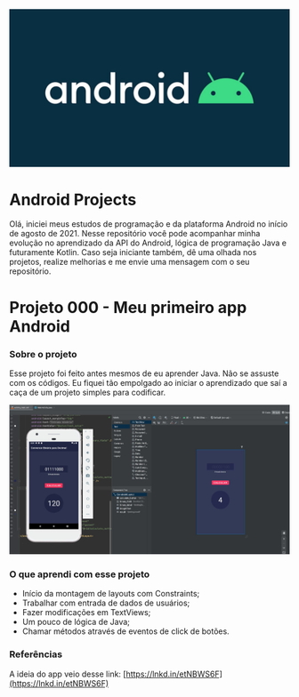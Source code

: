 <img src="/docs/androidBg.jpg" alt="Capa"/>

# Android Projects

Olá, iniciei meus estudos de programação e da plataforma Android no início de agosto de 2021. Nesse repositório você pode acompanhar minha evolução no aprendizado da API do Android, lógica de programação Java e futuramente Kotlin. Caso seja iniciante também, dê uma olhada nos projetos, realize melhorias e me envie uma mensagem com o seu repositório. 

# Projeto 000 - Meu primeiro app Android

### Sobre o projeto

Esse projeto foi feito antes mesmos de eu aprender Java. Não se assuste com os códigos. Eu fiquei tão empolgado ao iniciar o aprendizado que saí a caça de um projeto simples para codificar. 

<img src="/docs/bin2Dec.jpeg" alt="Meu primeiro projeto"/>

### O que aprendi com esse projeto

- Início da montagem de layouts com Constraints;
- Trabalhar com entrada de dados de usuários;
- Fazer modificações em TextViews;
- Um pouco de lógica de Java;
- Chamar métodos através de eventos de click de botões.

### Referências

A ideia do app veio desse link: [https://lnkd.in/etNBWS6F](https://lnkd.in/etNBWS6F)
